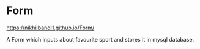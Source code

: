 # Form
https://nikhilbandi1.github.io/Form/

A Form which inputs about favourite sport and stores it in mysql database.
